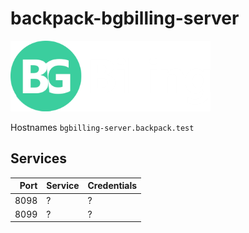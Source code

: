 # backpack-bgbilling-server

![BGBilling](../../../doc/assets/logos/bgbilling.png)

Hostnames `bgbilling-server.backpack.test`

## Services

| Port | Service | Credentials
| ---: | :------ | :----------
| 8098 | ? | ?
| 8099 | ? | ?
